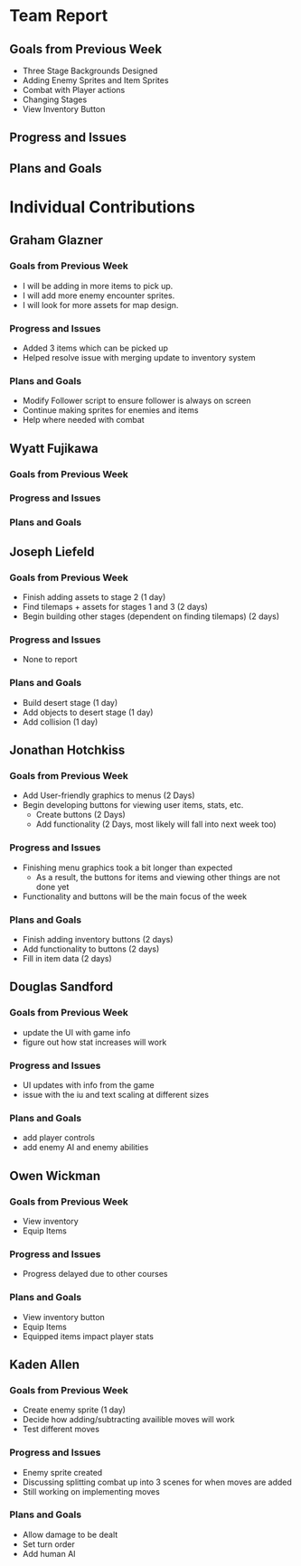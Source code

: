 # Team Report

## Goals from Previous Week
* Three Stage Backgrounds Designed
* Adding Enemy Sprites and Item Sprites
* Combat with Player actions
* Changing Stages
* View Inventory Button

## Progress and Issues


## Plans and Goals


# Individual Contributions

## Graham Glazner

### Goals from Previous Week
* I will be adding in more items to pick up.
* I will add more enemy encounter sprites.
* I will look for more assets for map design.
### Progress and Issues
* Added 3 items which can be picked up
* Helped resolve issue with merging update to inventory system
### Plans and Goals
* Modify Follower script to ensure follower is always on screen
* Continue making sprites for enemies and items
* Help where needed with combat
## Wyatt Fujikawa

### Goals from Previous Week

  
### Progress and Issues


### Plans and Goals


## Joseph Liefeld

### Goals from Previous Week
* Finish adding assets to stage 2 (1 day)
* Find tilemaps + assets for stages 1 and 3 (2 days)
* Begin building other stages (dependent on finding tilemaps) (2 days)

### Progress and Issues
* None to report

### Plans and Goals
* Build desert stage (1 day)
* Add objects to desert stage (1 day)
* Add collision (1 day)

## Jonathan Hotchkiss

### Goals from Previous Week
* Add User-friendly graphics to menus (2 Days)
* Begin developing buttons for viewing user items, stats, etc.
  * Create buttons (2 Days)
  * Add functionality (2 Days, most likely will fall into next week too)

### Progress and Issues
* Finishing menu graphics took a bit longer than expected
  * As a result, the buttons for items and viewing other things are not done yet
* Functionality and buttons will be the main focus of the week

### Plans and Goals
* Finish adding inventory buttons (2 days)
* Add functionality to buttons (2 days)
* Fill in item data (2 days)

## Douglas Sandford
### Goals from Previous Week
* update the UI with game info
* figure out how stat increases will work
  
### Progress and Issues
* UI updates with info from the game
* issue with the iu and text scaling at different sizes

### Plans and Goals
* add player controls
* add enemy AI and enemy abilities

## Owen Wickman
### Goals from Previous Week
* View inventory
* Equip Items

### Progress and Issues
* Progress delayed due to other courses
### Plans and Goals
* View inventory button
* Equip Items
* Equipped items impact player stats




## Kaden Allen

### Goals from Previous Week
* Create enemy sprite (1 day)
* Decide how adding/subtracting availible moves will work
* Test different moves
### Progress and Issues
* Enemy sprite created
* Discussing splitting combat up into 3 scenes for when moves are added
* Still working on implementing moves
### Plans and Goals
* Allow damage to be dealt
* Set turn order
* Add human AI
